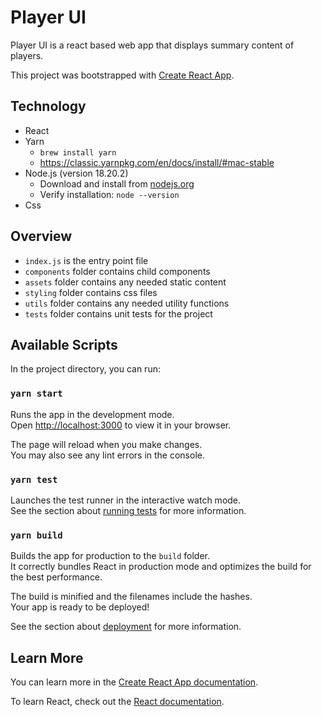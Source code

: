 # Player UI

Player UI is a react based web app that displays summary content of players.

This project was bootstrapped with [Create React App](https://github.com/facebook/create-react-app).

## Technology
- React
- Yarn 
  - `brew install yarn`
  - https://classic.yarnpkg.com/en/docs/install/#mac-stable
- Node.js (version 18.20.2)
  - Download and install from [nodejs.org](https://nodejs.org/)
  - Verify installation: `node --version`
- Css

## Overview

- `index.js` is the entry point file
- `components` folder contains child components
- `assets` folder contains any needed static content
- `styling` folder contains css files
- `utils` folder contains any needed utility functions
- `tests` folder contains unit tests for the project

## Available Scripts

In the project directory, you can run:

### `yarn start`

Runs the app in the development mode.\
Open [http://localhost:3000](http://localhost:3000) to view it in your browser.

The page will reload when you make changes.\
You may also see any lint errors in the console.

### `yarn test`

Launches the test runner in the interactive watch mode.\
See the section about [running tests](https://facebook.github.io/create-react-app/docs/running-tests) for more information.

### `yarn build`

Builds the app for production to the `build` folder.\
It correctly bundles React in production mode and optimizes the build for the best performance.

The build is minified and the filenames include the hashes.\
Your app is ready to be deployed!

See the section about [deployment](https://facebook.github.io/create-react-app/docs/deployment) for more information.

## Learn More

You can learn more in the [Create React App documentation](https://facebook.github.io/create-react-app/docs/getting-started).

To learn React, check out the [React documentation](https://reactjs.org/).

